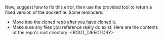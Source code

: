 Now, suggest how to fix this error, then use the provided tool to return a fixed version of the dockerfile.
Some reminders:
 - Move into the cloned repo after you have cloned it.
 - Make sure any files you reference really do exist. Here are the contents of the repo's root directory:
<ROOT_DIRECTORY>